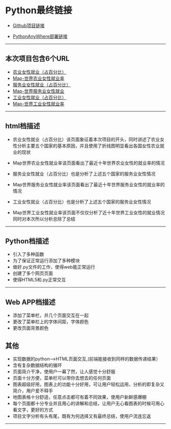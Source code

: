 # Python最终链接

- [Github项目链接](https://github.com/Luo-Jia-Yu/python_add_project)

- [PythonAnyWhere部署链接](http://ldfckk.pythonanywhere.com/)

---------------------------------------------------------------------------

## 本次项目包含6个URL

- [农业女性就业（占百分比）](http://ldfckk.pythonanywhere.com/)
- [Map-世界农业女性就业率](http://ldfckk.pythonanywhere.com/1)
- [服务业女性就业（占百分比）](http://ldfckk.pythonanywhere.com/2)
- [Map-世界服务业女性就业](http://ldfckk.pythonanywhere.com/3)
- [工业女性就业（占百分比）](http://ldfckk.pythonanywhere.com/4)
- [Map-世界工业女性就业率](http://ldfckk.pythonanywhere.com/5)

---------------------------------------------------------------------------

## html档描述

- 农业女性就业（占百分比）该页面象征着本次项目的开头，同时讲述了农业女性分析主要五个国家的基本原因，并且使用了折线图明显看出各国女性农业就业的现状

- Map世界农业女性就业率该页面看出了最近十年世界农业女性的就业率的情况

- 服务业女性就业（占百分比）也是分析了上述五个国家的服务业女性情况

- Map世界服务业女性就业率该页面看出了最近十年世界服务业女性的就业率的情况

- 工业女性就业（占百分比）也是分析了上述五个国家的服务业女性情况

- Map世界工业女性就业率该页面不仅仅分析了近十年世界工业女性的就业情况同时对本次所以分析总除了总结

---------------------------------------------------------------------------

## Python档描述

- 引入了多种函数
- 为了保证正常运行添加了多种模块
- 做好.py文件的工作，使得web能正常运行
- 创建了多个网页页面
- 使得HTML5和.py正常交互

-----------------------------------------------------------------------

## Web APP档描述

- 添加了菜单栏，并几个页面交互在一起
- 更改了菜单栏上的字体间距，字体颜色
- 更改页面背景颜色

## 其他

- 实现数据的python——>HTML页面交互,(前端能接收到同样的数据传递结果）
- 含有复杂数据结构的循环
- 页面简介干净，使用户一幕了然，让人感觉十分舒服
- 页面十分方便，菜单栏可以带你去想去的任何页面
- 图表超级好用，图表上的功能十分好用，可让用户轻松运用，分析的即复杂又简介，用户爱不释手
- 地图表格十分舒适，任意点击都可有着不同效果，使用户新鲜感爆棚
- 每个页面都十分专业并且用心的讲解和总结，让用户无心看图表的时候可用心看文字，更好的方式
- 项目文字分析有头有尾，既有为何选择又有最终总结，使用户流连忘返

---------------------------------------------------------------------------------
